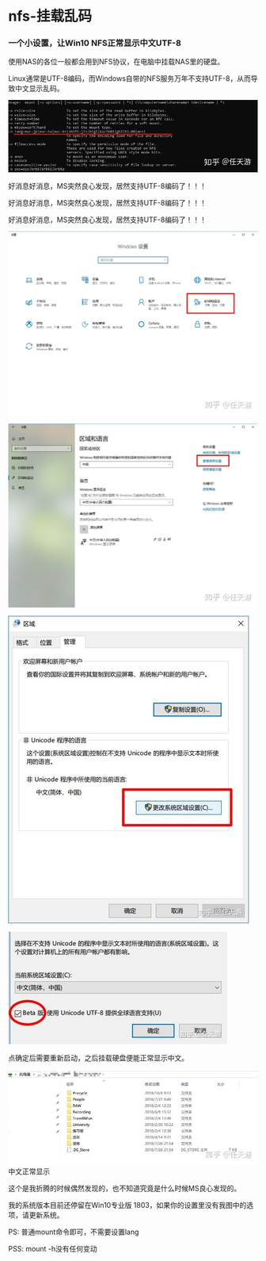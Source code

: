 # nfs-挂载乱码

### 一个小设置，让Win10 NFS正常显示中文UTF-8



使用NAS的各位一般都会用到NFS协议，在电脑中挂载NAS里的硬盘。

Linux通常是UTF-8编码，而Windows自带的NFS服务万年不支持UTF-8，从而导致中文显示乱码。

![img](../../../static/img/v2-58b95b4e36759b459797bd73951efeea_1440w.jpg)

好消息好消息，MS突然良心发现，居然支持UTF-8编码了！！！

好消息好消息，MS突然良心发现，居然支持UTF-8编码了！！！

好消息好消息，MS突然良心发现，居然支持UTF-8编码了！！！

![img](../../../static/img/v2-83fc301db515bd513a8b4de394130036_1440w.jpg)

![img](../../../static/img/v2-21d5c6b00ce637699ee19e2f581a6c14_1440w.jpg)

![img](../../../static/img/v2-c627a1a1cbcb53901b342111ea74e78a_1440w.jpg)

![img](../../../static/img/v2-6d54146a722c3c249e062bff82d3a77c_1440w.jpg)

点确定后需要重新启动，之后挂载硬盘便能正常显示中文。

![img](../../../static/img/v2-1938bed5686f9d21ec38aacc68dd9579_1440w.jpg)中文正常显示



这个是我折腾的时候偶然发现的，也不知道究竟是什么时候MS良心发现的。

我的系统版本目前还停留在Win10专业版 1803，如果你的设置里没有我图中的选项，请更新系统。

PS: 普通mount命令即可，不需要设置lang

PSS: mount -h没有任何变动

